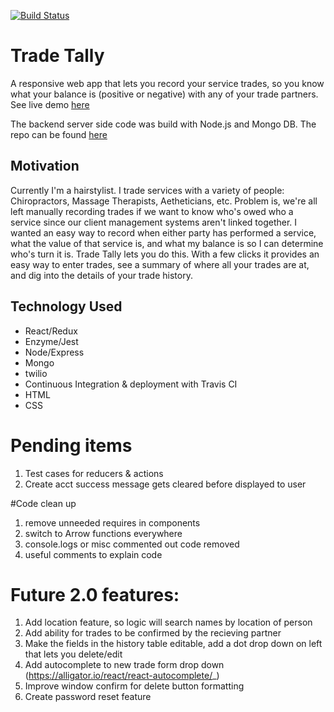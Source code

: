 [![Build Status](https://travis-ci.org/oneEyedBunny/Trade-Tally-Client.svg?branch=master)](https://travis-ci.org/oneEyedBunny/Trade-Tally-Client)

# Trade Tally
A responsive web app that lets you record your service trades, so you know what your balance is (positive or negative) with any of your trade partners. See live demo [here](https://trade-tally-client.herokuapp.com/)

The backend server side code was build with Node.js and Mongo DB. The repo can be found [here](https://github.com/oneEyedBunny/Trade-Tally-Server)

## Motivation
Currently I'm a hairstylist. I trade services with a variety of people: Chiropractors, Massage Therapists, Aetheticians, etc. Problem is, we're all left manually recording trades if we want to know who's owed who a service since our client management systems aren't linked together. I wanted an easy way to record when either party has performed a service, what the value of that service is, and what my balance is so I can determine who's turn it is. Trade Tally lets you do this. With a few clicks it provides an easy way to enter trades, see a summary of where all your trades are at, and dig into the details of your trade history.

## Technology Used
- React/Redux
- Enzyme/Jest
- Node/Express
- Mongo
- twilio
- Continuous Integration & deployment with Travis CI
- HTML
- CSS

# Pending items
1. Test cases for reducers & actions
1. Create acct success message gets cleared before displayed to user

#Code clean up
1. remove unneeded requires in components
1. switch to Arrow functions everywhere
1. console.logs or misc commented out code removed
1. useful comments to explain code




# Future 2.0 features:
1. Add location feature, so logic will search names by location of person
1. Add ability for trades to be confirmed by the recieving partner
1. Make the fields in the history table editable, add a dot drop down on left that lets you delete/edit
1. Add autocomplete to new trade form drop down (https://alligator.io/react/react-autocomplete/_)
1. Improve window confirm for delete button formatting
1. Create password reset feature
